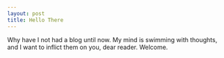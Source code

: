 ```yaml
---
layout: post
title: Hello There
---
```


Why have I not had a blog until now. My mind is swimming with thoughts, and I want to inflict them on you, dear reader. Welcome.
